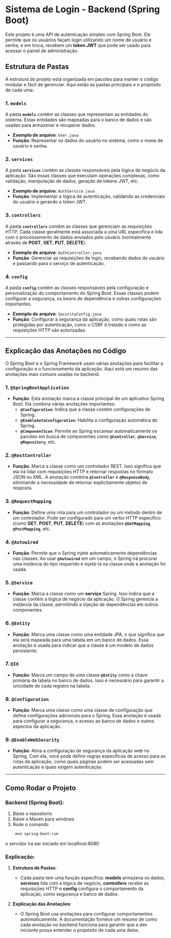 # Sistema de Login - Backend (Spring Boot)

Este projeto é uma API de autenticação simples com Spring Boot. Ele permite que os usuários façam login utilizando um nome de usuário e senha, e em troca, recebem um **token JWT** que pode ser usado para acessar o painel de administração.

## Estrutura de Pastas

A estrutura do projeto está organizada em pacotes para manter o código modular e fácil de gerenciar. Aqui estão as pastas principais e o propósito de cada uma:

### 1. **`models`**

A pasta **`models`** contém as classes que representam as entidades do sistema. Estas entidades são mapeadas para o banco de dados e são usadas para armazenar e recuperar dados.

- **Exemplo de arquivo**: `User.java`
- **Função**: Representar os dados do usuário no sistema, como o nome de usuário e senha.

### 2. **`services`**

A pasta **`services`** contém as classes responsáveis pela lógica de negócio da aplicação. São essas classes que executam operações complexas, como validação, manipulação de dados, geração de tokens JWT, etc.

- **Exemplo de arquivo**: `AuthService.java`
- **Função**: Implementar a lógica de autenticação, validando as credenciais do usuário e gerando o token JWT.

### 3. **`controllers`**

A pasta **`controllers`** contém as classes que gerenciam as requisições HTTP. Cada classe geralmente está associada a uma URL específica e lida com o processamento de dados enviados pelo usuário (normalmente através de **POST**, **GET**, **PUT**, **DELETE**).

- **Exemplo de arquivo**: `AuthController.java`
- **Função**: Gerenciar as requisições de login, recebendo dados do usuário e passando para o serviço de autenticação.

### 4. **`config`**

A pasta **`config`** contém as classes responsáveis pela configuração e personalização do comportamento do Spring Boot. Essas classes podem configurar a segurança, os beans de dependência e outras configurações importantes.

- **Exemplo de arquivo**: `SecurityConfig.java`
- **Função**: Configurar a segurança da aplicação, como quais rotas são protegidas por autenticação, como o CSRF é tratado e como as requisições HTTP são autorizadas.

---

## Explicação das Anotações no Código

O Spring Boot e o Spring Framework usam várias anotações para facilitar a configuração e o funcionamento da aplicação. Aqui está um resumo das anotações mais comuns usadas no backend.

### 1. **`@SpringBootApplication`**

- **Função**: Esta anotação marca a classe principal de um aplicativo Spring Boot. Ela combina várias anotações importantes:
  - **`@Configuration`**: Indica que a classe contém configurações de Spring.
  - **`@EnableAutoConfiguration`**: Habilita a configuração automática do Spring.
  - **`@ComponentScan`**: Permite ao Spring escanear automaticamente os pacotes em busca de componentes como **`@Controller`**, **`@Service`**, **`@Repository`**, etc.

### 2. **`@RestController`**

- **Função**: Marca a classe como um controlador REST. Isso significa que ela irá lidar com requisições HTTP e retornar respostas no formato JSON ou XML. A anotação combina **`@Controller`** e **`@ResponseBody`**, eliminando a necessidade de retornar explicitamente objetos de resposta.

### 3. **`@RequestMapping`**

- **Função**: Define uma rota para um controlador ou um método dentro de um controlador. Pode ser configurado para um verbo HTTP específico (como **GET**, **POST**, **PUT**, **DELETE**) com as anotações **`@GetMapping`**, **`@PostMapping`**, etc.

### 4. **`@Autowired`**

- **Função**: Permite que o Spring injete automaticamente dependências nas classes. Ao usar **`@Autowired`** em um campo, o Spring irá procurar uma instância do tipo requerido e injetá-la na classe onde a anotação foi usada.

### 5. **`@Service`**

- **Função**: Marca a classe como um **serviço** Spring. Isso indica que a classe contém a lógica de negócio da aplicação. O Spring gerencia a instância da classe, permitindo a injeção de dependências em outros componentes.

### 6. **`@Entity`**

- **Função**: Marca uma classe como uma entidade JPA, o que significa que ela será mapeada para uma tabela em um banco de dados. Essa anotação é usada para indicar que a classe é um modelo de dados persistente.

### 7. **`@Id`**

- **Função**: Marca um campo de uma classe **`@Entity`** como a chave primária da tabela no banco de dados. Isso é necessário para garantir a unicidade de cada registro na tabela.

### 8. **`@Configuration`**

- **Função**: Marca uma classe como uma classe de configuração que define configurações adicionais para o Spring. Essa anotação é usada para configurar a segurança, o acesso ao banco de dados e outros aspectos da aplicação.

### 9. **`@EnableWebSecurity`**

- **Função**: Ativa a configuração de segurança da aplicação web no Spring. Com ela, você pode definir regras específicas de acesso para as rotas da aplicação, como quais páginas podem ser acessadas sem autenticação e quais exigem autenticação.

---

## Como Rodar o Projeto

### Backend (Spring Boot):
1. Baixe o repositorio
2. Baixe o Maven para windows
3. Rode o comando
   ```bash
    mvn spring-boot:run
   ```

o servidor ira ser iniciado em localhost:8080


### Explicação:
1. **Estrutura de Pastas**:
   - Cada pasta tem uma função específica: **models** armazena os dados, **services** lida com a lógica de negócio, **controllers** recebe as requisições HTTP e **config** configura o comportamento da aplicação, como segurança e banco de dados.
   
2. **Explicação das Anotações**:
   - O Spring Boot usa anotações para configurar comportamentos automaticamente. A documentação fornece um resumo de como cada anotação no backend funciona para garantir que a dev iniciante possa entender o propósito de cada uma delas.

